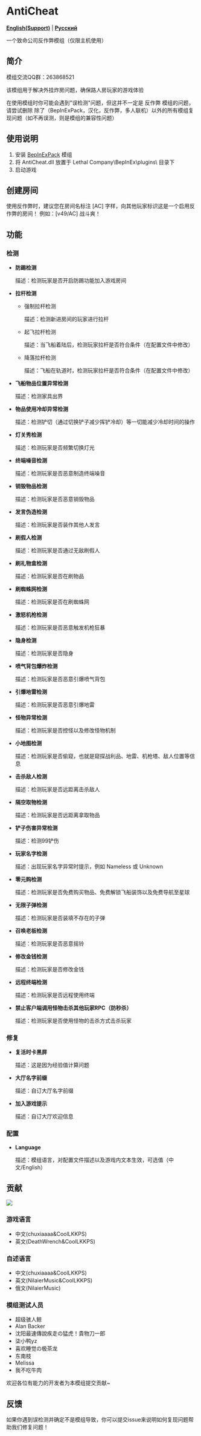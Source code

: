 # AntiCheat

[**English(Support)**](./docs/README-en.md) | [**Русский**](./docs/README-ru.md)

一个致命公司反作弊模组（仅限主机使用）

## 简介

模组交流QQ群：263868521

该模组用于解决外挂炸房问题，确保路人房玩家的游戏体验

在使用模组时你可能会遇到"误检测"问题，但这并不一定是 反作弊 模组的问题，请尝试删除 除了（BepInExPack，汉化，反作弊，多人联机）以外的所有模组复现问题（如不再误测，则是模组的兼容性问题）

## 使用说明

1. 安装 [BepInExPack](https://thunderstore.io/c/lethal-company/p/BepInEx/BepInExPack) 模组
2. 将 AntiCheat.dll 放置于 Lethal Company\BepInEx\plugins\ 目录下
3. 启动游戏

## 创建房间

使用反作弊时，建议您在房间名标注 [AC] 字样，向其他玩家标识这是一个启用反作弊的房间！
例如：[v49/AC] 战斗爽！

## 功能

### 检测

* **防踢检测**

    描述：检测玩家是否开启防踢功能加入游戏房间

* **拉杆检测**

  * 强制拉杆检测

    描述：检测新进房间的玩家进行拉杆

  * 起飞拉杆检测

    描述：当飞船着陆后，检测玩家拉杆是否符合条件（在配置文件中修改）

  * 降落拉杆检测

    描述：飞船在轨道时，检测玩家拉杆是否符合条件（在配置文件中修改）

* **飞船物品位置异常检测**

    描述：检测家具出界

* **物品使用冷却异常检测**

    描述：检测铲切（通过切换铲子减少挥铲冷却）等一切能减少冷却时间的操作

* **灯关秀检测**

    描述：检测玩家是否频繁切换灯光

* **终端噪音检测**

    描述：检测玩家是否恶意制造终端噪音

* **销毁物品检测**

    描述：检测玩家是否恶意销毁物品

* **发言伪造检测**

    描述：检测玩家是否装作其他人发言

* **刷假人检测**

    描述：检测玩家是否通过无敌刷假人

* **刷礼物盒检测**

    描述：检测玩家是否在刷物品

* **刷蜘蛛网检测**

    描述：检测玩家是否在刷蜘蛛网

* **激怒机枪检测**

    描述：检测玩家是否恶意触发机枪狂暴

* **隐身检测**

    描述：检测玩家是否隐身

* **喷气背包爆炸检测**

    描述：检测玩家是否恶意引爆喷气背包

* **引爆地雷检测**

    描述：检测玩家是否恶意引爆地雷

* **怪物异常检测**

    描述：检测玩家是否控怪以及修改怪物机制

* **小地图检测**

    描述：检测玩家是否偷窥，也就是窥探战利品、地雷、机枪塔、敌人位置等信息

* **击杀敌人检测**

    描述：检测玩家是否远距离击杀敌人

* **隔空取物检测**

    描述：检测玩家是否远距离拿取物品

* **铲子伤害异常检测**

    描述：检测99铲伤

* **玩家名字检测**

    描述：出现玩家名字异常时提示，例如 Nameless 或 Unknown

* **零元购检测**

    描述：检测玩家是否免费购买物品、免费解锁飞船装饰以及免费导航至星球

* **无限子弹检测**

    描述：检测玩家是否装填不存在的子弹

* **召唤老板检测**

    描述：检测玩家是否恶意摇铃

* **修改金钱检测**

    描述：检测玩家是否修改金钱

* **远程终端检测**

    描述：检测玩家是否远程使用终端

* **禁止客户端调用怪物击杀其他玩家RPC（防秒杀）**

    描述：检测玩家是否使用怪物的击杀方式击杀玩家


### 修复

* **复活时卡黑屏**

    描述：这是因为经验值计算问题

* **大厅名字前缀**

    描述：自订大厅名字前缀

* **加入游戏提示**

    描述：自订大厅欢迎信息


### 配置

* **Language**

  描述：模组语言，对配置文件描述以及游戏内文本生效，可选值（中文/English）

## 贡献

<a href="https://github.com/chuxiaaaa/AntiCheat/graphs/contributors">
  <img src="https://contrib.rocks/image?repo=chuxiaaaa/AntiCheat" />
</a>

### 游戏语言

* 中文(chuxiaaaa&CoolLKKPS)
* 英文(DeathWrench&CoolLKKPS)

### 自述语言

* 中文(chuxiaaaa&CoolLKKPS)
* 英文(NilaierMusic&CoolLKKPS)
* 俄文(NilaierMusic)

### 模组测试人员

* 超级骇人鲸 
* Alan Backer
* 沈阳最速傳說疾走の猛虎！貴物刀一郎
* 柒小鸭yz
* 喜欢睡觉の极茶龙 
* 东南枝
* Melissa
* 我不吃牛肉

欢迎各位有能力的开发者为本模组提交贡献~

## 反馈

如果你遇到误检测并确定不是模组导致，你可以提交issue来说明如何复现问题帮助我们修复问题！
